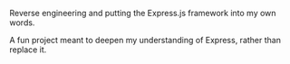 Reverse engineering and putting the Express.js framework into my own words.

A fun project meant to deepen my understanding of Express, rather than replace it.
